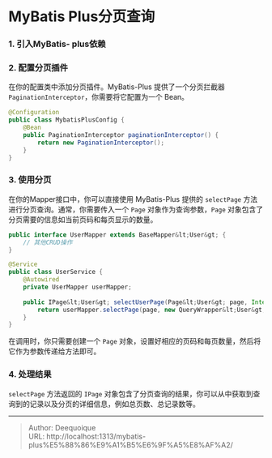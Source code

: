 # MyBatis Plus分页查询

### 1. 引入MyBatis- plus依赖
### 2. 配置分页插件

在你的配置类中添加分页插件。MyBatis-Plus 提供了一个分页拦截器 `PaginationInterceptor`，你需要将它配置为一个 Bean。

``` JAVA
@Configuration
public class MybatisPlusConfig {
    @Bean
    public PaginationInterceptor paginationInterceptor() {
        return new PaginationInterceptor();
    }
}

```

### 3. 使用分页

在你的Mapper接口中，你可以直接使用 MyBatis-Plus 提供的 `selectPage` 方法进行分页查询。通常，你需要传入一个 `Page` 对象作为查询参数，`Page` 对象包含了分页需要的信息如当前页码和每页显示的数量。

``` JAVA
public interface UserMapper extends BaseMapper&lt;User&gt; {
    // 其他CRUD操作
}

@Service
public class UserService {
    @Autowired
    private UserMapper userMapper;
    
    public IPage&lt;User&gt; selectUserPage(Page&lt;User&gt; page, Integer state) {
        return userMapper.selectPage(page, new QueryWrapper&lt;User&gt;().eq(&#34;state&#34;,state));
    }
}

```

在调用时，你只需要创建一个 `Page` 对象，设置好相应的页码和每页数量，然后将它作为参数传递给方法即可。

### 4. 处理结果

`selectPage` 方法返回的 `IPage` 对象包含了分页查询的结果，你可以从中获取到查询到的记录以及分页的详细信息，例如总页数、总记录数等。

---

> Author: Deequoique  
> URL: http://localhost:1313/mybatis-plus%E5%88%86%E9%A1%B5%E6%9F%A5%E8%AF%A2/  

